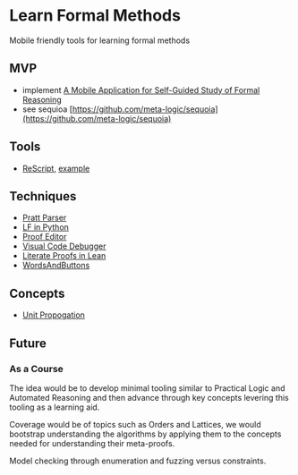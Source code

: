 # Learn Formal Methods

Mobile friendly tools for learning formal methods

## MVP

* implement [A Mobile Application for Self-Guided Study of Formal Reasoning](https://arxiv.org/pdf/2002.12553.pdf)
* see sequioa [https://github.com/meta-logic/sequoia](https://github.com/meta-logic/sequoia)

## Tools

* [ReScript](https://rescript-lang.org/), [example](https://github.com/paulshen/nook-exchange)

## Techniques

* [Pratt Parser](https://engineering.desmos.com/articles/pratt-parser/)
* [LF in Python](https://github.com/jon-jacky/FLiP)
* [Proof Editor](https://proofs.openlogicproject.org/)
* [Visual Code Debugger](https://github.com/hediet/vscode-debug-visualizer)
* [Literate Proofs in Lean](http://wwwf.imperial.ac.uk/~buzzard/docs/lean/sandwich.html)
* [WordsAndButtons](http://wordsandbuttons.online/)


## Concepts

* [Unit Propogation](https://en.wikipedia.org/wiki/Unit_propagation)

## Future

### As a Course

The idea would be to develop minimal tooling similar to Practical Logic and Automated Reasoning and then advance through key concepts levering this tooling as a learning aid.

Coverage would be of topics such as Orders and Lattices, we would bootstrap understanding the algorithms by applying them to the concepts needed for understanding their meta-proofs.

Model checking through enumeration and fuzzing versus constraints.
